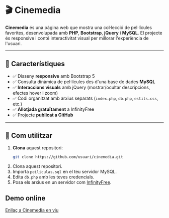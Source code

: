 # 🎬 Cinemedia

**Cinemedia** és una pàgina web que mostra una col·lecció de pel·lícules favorites, desenvolupada amb **PHP**, **Bootstrap**, **jQuery** i **MySQL**. El projecte és responsive i conté interactivitat visual per millorar l'experiència de l'usuari.

---

## 🧩 Característiques

- ✅ Disseny **responsive** amb Bootstrap 5
- ✅ Consulta dinàmica de pel·lícules des d'una base de dades **MySQL**
- ✅ **Interaccions visuals** amb jQuery (mostrar/ocultar descripcions, efectes hover i zoom)
- ✅ Codi organitzat amb arxius separats (`index.php`, `db.php`, `estils.css`, etc.)
- ✅ **Allotjada gratuïtament** a InfinityFree
- ✅ Projecte **publicat a GitHub**

---

## 🚀 Com utilitzar

1. **Clona** aquest repositori:
   ```bash
   git clone https://github.com/usuari/cinemedia.git

1. Clona aquest repositori.
2. Importa `peiliculas.sql` en el teu servidor MySQL.
3. Edita `db.php` amb les teves credencials.
4. Posa els arxius en un servidor com [InfinityFree](https://infinityfree.net).

## Demo online

 [Enllaç a Cinemedia en viu](www.cinemedia.ct.ws)
